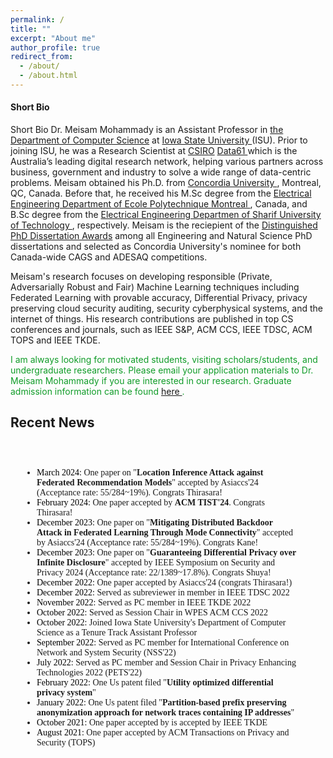 ```yaml
---
permalink: /
title: ""
excerpt: "About me"
author_profile: true
redirect_from: 
  - /about/
  - /about.html
---
```


<h4 class="desktop-title">Short Bio</h4>
<p><span class="mobile-title">Short Bio</span> Dr. Meisam Mohammady is an Assistant Professor in <a href="https://www.cs.iastate.edu">the Department of Computer Science</a> at <a href="https://www.iastate.edu">Iowa State University </a> (ISU). Prior to joining ISU, he was a Research Scientist at <a href="https://www.csiro.au/en/">CSIRO</a> <a href=" https://data61.csiro.au/">Data61 </a> which is the Australia’s leading digital research network, helping various partners across business, government and industry to solve a wide range of data-centric problems. Meisam obtained his Ph.D. from <a href="https://www.concordia.ca/ginacody/info-systems-eng.html"> Concordia University </a>, Montreal, QC, Canada. Before that, he received his M.Sc degree from the <a href="https://polymtl.ca/ge"> Electrical Engineering Department of Ecole Polytechnique Montreal </a>, Canada, and B.Sc degree from the <a href="https://www.ee.sharif.edu/en/"> Electrical Engineering Departmen of Sharif University of Technology </a>, respectively. Meisam is the reciepient of the  <a href="https://github.com/meisamcs/meisamcs.github.io/blob/master/Certificate.PNG"> Distinguished PhD Dissertation Awards</a> among all Engineering and Natural Science PhD dissertations and selected as Concordia University's nominee for both Canada-wide CAGS and ADESAQ competitions. 
</p>

<p>
Meisam's research focuses on developing responsible (Private, Adversarially Robust and Fair) Machine Learning techniques including Federated Learning with provable accuracy, Differential Privacy, privacy preserving cloud security auditing, security cyberphysical systems, and the internet of things. His research contributions are published in top CS conferences and journals, such as IEEE S&P, ACM CCS, IEEE TDSC, ACM TOPS and IEEE TKDE.
</p>


<p style="color: #109c28;"> I am always looking for motivated students, visiting scholars/students, and undergraduate researchers. Please email your application materials to Dr. Meisam Mohammady if you are interested in our research. Graduate admission information can be found <a href="https://www.cs.iastate.edu/computer-science-graduate-admissions"> here </a>.</p>
  
<h2>Recent News</h2>

<ul class="blog-title-list" style="background: transparent; padding: 3em; font-family: 'Times New Roman', Times, serif;">
  <li><span style="color: black;"> March     2024:</span> One paper on "<strong>Location Inference Attack against Federated Recommendation 
  Models</strong>" accepted by Asiaccs'24 (Acceptance rate: 55/284~19%). Congrats Thirasara! </li>
  <li><span style="color: black;"> February  2024:</span> One paper accepted by <strong>ACM TIST'24</strong>. Congrats Thirasara! </li>
  <li><span style="color: black;"> December    2023:</span> One paper on "<strong>Mitigating Distributed Backdoor Attack in Federated Learning 
  Through Mode Connectivity</strong>" accepted by Asiaccs'24 (Acceptance rate: 55/284~19%). Congrats Kane! </li>
  <li><span style="color: black;"> December    2023:</span> One paper on "<strong>Guaranteeing Differential Privacy over Infinite Disclosure</strong>" accepted by IEEE Symposium on Security and Privacy 2024 (Acceptance rate: 22/1389~17.8%). Congrats Shuya! </li>
  
  <li><span style="color: black;"> December 2022:</span> One paper accepted by Asiaccs'24 (congrats Thirasara!) </li>
  <li><span style="color: black;"> December 2022:</span> Served as subreviewer in  member in IEEE TDSC 2022</li>
  <li><span style="color: black;"> November 2022:</span> Served as PC member in IEEE TKDE 2022</li>
  <li><span style="color: black;"> October 2022:</span> Served as Session Chair in WPES ACM CCS 2022</li>
  <li><span style="color: black;"> October 2022:</span> Joined Iowa State University's Department of Computer Science as a Tenure Track Assistant Professor</li>
  <li><span style="color: black;"> September 2022:</span> Served as PC member for International Conference on Network and System Security (NSS'22)</li>
  <li><span style="color: black;"> July 2022:</span> Served as PC member and Session Chair in Privacy Enhancing Technologies 2022 (PETS'22) </li>
  <li><span style="color: black;"> February 2022:</span> One Us patent filed "<strong>Utility optimized differential privacy system</strong>"</li>
  <li><span style="color: black;"> January 2022:</span> One Us patent filed "<strong>Partition-based prefix preserving anonymization approach for network traces containing IP addresses</strong>"</li>
  <li><span style="color: black;"> October 2021:</span> One paper accepted by is accepted by IEEE TKDE</li>
  <li><span style="color: black;"> August 2021:</span> One paper accepted by ACM Transactions on Privacy and Security (TOPS)</li>
</ul>
